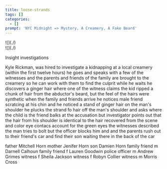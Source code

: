 ```yaml
---
title: loose-strands
tags: []
categories:
  - []
prompt: 'NYC Midnight => Mystery, A Creamery, A Fake Beard'
---
```

<!-- more --><div class="embedded-image-left">![](./)</div><div class="embedded-image-right">![](./)</div>
Insight investigations 
 
Kyle Rickman, was hired to investigate a kidnapping at a local creamery (within the first twelve hours) he goes and speaks with a few of the witnesses and the parents and friends of the family are brought to the creamery so he can work with them to find the culprit while he waits he discovers a ginger hair where one of the witness claims the kid ripped a chunk of hair from the abductor's beard, but the feel of the hairs were synthetic when the family and friends arrive he notices male friend scratcing at his chin and he noticed a stand of ginger hair on the man's shoulder he plucks the strand fo hair off the man's shoulder and asks where the child is the friend balks at the accusation but investigator points out that the hair from his shoulder is identical to the hair recovered from the scene and color eye contacs account for the green eyes the witnesses described the man tries to bolt but the officer blocks him and and the parents rush out to their friend's car and find their son waiting there in the back of the car 
 
father Mitchell Horn 
mother Jenifer Horn 
son Damien Horn 
family friend m Darnell Calhoun 
family friend f Lauren Goodwin 
police officer m Andrew Grimes 
witness f Sheila Jackson 
witness f Robyn Collier 
witness m Morris Cross 